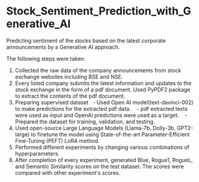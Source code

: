 # Stock_Sentiment_Prediction_with_Generative_AI
Predicting sentiment of the stocks based on the latest corporate announcements by a Generative AI approach.

The following steps were taken:
1. Collected the raw data of the company announcements from stock exchange websites including BSE and NSE.
2. Every listed company submits the latest information and updates to the stock exchange in the form of a pdf document. Used PyPDF2 package to extract the contents of the pdf document.
3. Preparing supervised dataset   - Used Open AI model(text-davinci-002) to make predictions for the extracted pdf data.
   - pdf extracted texts were used as input and OpenAI predictions were used as a target.
   - Prepared the dataset for training, validation, and testing.
4. Used open-source Large Language Models (Llama-7b, Dolly-3b, GPT2-large) to finetune the model using State-of-the-art Parameter-Efficient Fine-Tuning (PEFT) LoRA method.
5. Performed different experiments by changing various combinations of hyperparameters.
6. After completion of every experiment, generated Blue, Rogue1, RogueL, and Semantic Similarity scores on the test dataset. The scores were compared with other experiment's scores.

